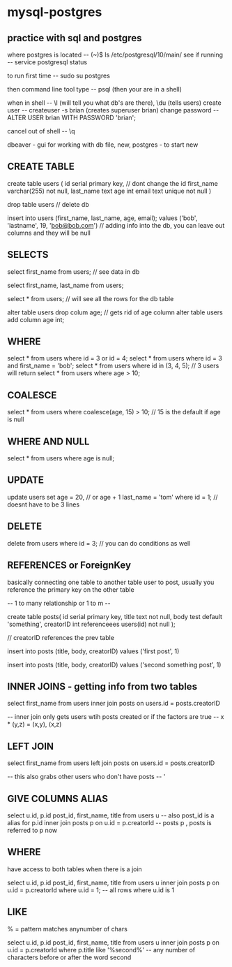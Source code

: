 # mysql-postgres

## practice with sql and postgres

where postgres is located  -- (~)$ ls /etc/postgresql/10/main/
see if running --  service postgresql status

to run first time -- sudo su postgres

then command line tool type -- psql (then your are in a shell)

when in shell -- \l (will tell you what db's are there), \du (tells users)
create user -- createuser -s brian (creates superuser brian)
change password -- ALTER USER brian WITH PASSWORD 'brian';

cancel out of shell -- \q


dbeaver - gui for working with db
file, new, postgres - to start new

CREATE TABLE
---------------------------------------
create table users (
  id serial primary key, // dont change the id
  first_name varchar(255) not null,
  last_name text
  age int
  email text unique not null
)

drop table users // delete db

insert into users (first_name, last_name, age, email);
values
('bob', 'lastname', 19, 'bob@bob.com') // adding info into the db, you can leave out columns and they will be null


SELECTS
-------------------------------
select first_name from users;  // see data in db

select first_name, last_name from users;

select * from users;  // will see all the rows for the db table

alter table users drop colum age; // gets rid of age column
alter table users add column age int;


WHERE
--------------------------------
select * from users where id = 3 or id = 4;
select * from users where id = 3 and first_name = 'bob';
select * from users where id in (3, 4, 5); // 3 users will return
select * from users where age > 10;

COALESCE
---------------------------------
select * from users where coalesce(age, 15) > 10; // 15 is the default if age is null


WHERE AND NULL
------------------------------------
select * from users where age is null;


UPDATE
-------------------------------------
update users
set age = 20, // or age + 1
  last_name = 'tom'
where id = 1; // doesnt have to be 3 lines

DELETE
---------------------------------------
delete from users
where id = 3;
// you can do conditions as well

REFERENCES or ForeignKey
----------------------------------------
basically connecting one table to another table user to post, usually you reference the primary key on the other table

-- 1 to many relationship or 1 to m --

create table posts(
  id serial primary key,
  title text not null,
  body test default 'something',
  creatorID int referenceees users(id) not null
);

// creatorID references the prev table

insert into posts (title, body, creatorID)
values ('first post', 1)

insert into posts (title, body, creatorID)
values ('second something post', 1)


INNER JOINS - getting info from two tables
------------------------------------------
select first_name from users
inner join posts on users.id = posts.creatorID

-- inner join only gets users wtih posts created or if the factors are true
-- x * (y,z) = (x,y), (x,z)

LEFT JOIN
-----------------------------------------
select first_name from users
left join posts on users.id = posts.creatorID

-- this also grabs other users who don't have posts -- '

GIVE COLUMNS ALIAS
---------------------------------------

select u.id, p.id post_id, first_name, title from users u -- also post_id is a alias for p.id
inner join posts p on u.id = p.creatorId  -- posts p , posts is referred to p now

WHERE
---------------------------------------
have access to both tables when there is a join

select u.id, p.id post_id, first_name, title from users u
inner join posts p on u.id = p.creatorId
where u.id = 1;
-- all rows where u.id is 1

LIKE
--------------------------------------
% = pattern matches anynumber of chars

select u.id, p.id post_id, first_name, title from users u
inner join posts p on u.id = p.creatorId
where p.title like '%second%' -- any number of characters before or after the word second
